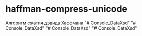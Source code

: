 # haffman-compress-unicode
Алгоритм сжатия дэвида Хаффмана
"# Console_DataXsd" 
"# Console_DataXsd" 
"# Console_DataXsd" 
"# Console_DataXsd" 
